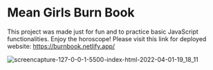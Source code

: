 # Mean Girls Burn Book

This project was made just for fun and to practice basic JavaScript functionalities. Enjoy the horoscope! Please visit this link for deployed website: https://burnbook.netlify.app/

![screencapture-127-0-0-1-5500-index-html-2022-04-01-19_18_11](https://user-images.githubusercontent.com/92898110/165585921-57dd25a4-91b3-4d93-81a8-7973cdff75d2.png)
